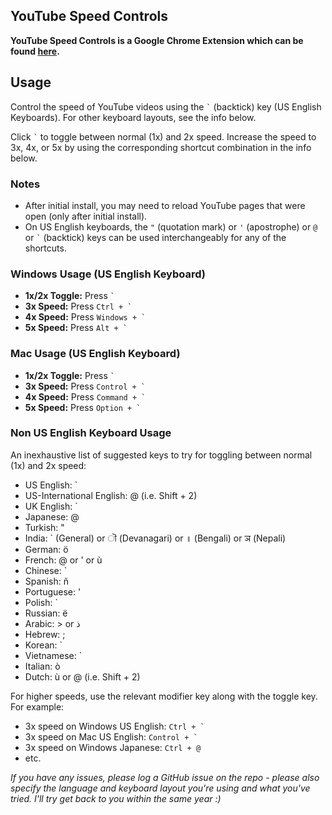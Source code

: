 ## YouTube Speed Controls

**YouTube Speed Controls is a Google Chrome Extension which can be found [here](https://chrome.google.com/webstore/detail/youtube-speed-controls/naalfmaaomhjpbndelnlijacdniggpjn).**

## Usage

Control the speed of YouTube videos using the <code>&#96;</code> (backtick) key (US English Keyboards). For other keyboard layouts, see the info below.

Click <code>&#96;</code> to toggle between normal (1x) and 2x speed. Increase the speed to 3x, 4x, or 5x by using the corresponding shortcut combination in the info below.

### Notes

- After initial install, you may need to reload YouTube pages that were open (only after initial install).
- On US English keyboards, the <code>&quot;</code> (quotation mark) or <code>&apos;</code> (apostrophe) or <code>@</code> or <code>&#96;</code> (backtick) keys can be used interchangeably for any of the shortcuts.

### Windows Usage (US English Keyboard)

- **1x/2x Toggle:** Press <code>&#96;</code>
- **3x Speed:** Press <code>Ctrl + &#96;</code>
- **4x Speed:** Press <code>Windows + &#96;</code>
- **5x Speed:** Press <code>Alt + &#96;</code>

### Mac Usage (US English Keyboard)

- **1x/2x Toggle:** Press <code>&#96;</code>
- **3x Speed:** Press <code>Control + &#96;</code>
- **4x Speed:** Press <code>Command + &#96;</code>
- **5x Speed:** Press <code>Option + &#96;</code>

### Non US English Keyboard Usage

An inexhaustive list of suggested keys to try for toggling between normal (1x) and 2x speed:

- US English: `
- US-International English: @ (i.e. Shift + 2)
- UK English: `
- Japanese: @
- Turkish: "
- India: ` (General) or ॊ (Devanagari) or ॥ (Bengali) or ञ (Nepali)
- German: ö
- French: @ or ' or ù
- Chinese: `
- Spanish: ñ
- Portuguese: '
- Polish: `
- Russian: ё
- Arabic: > or ذ
- Hebrew: ;
- Korean: `
- Vietnamese: `
- Italian: ò
- Dutch: ù or @ (i.e. Shift + 2)

For higher speeds, use the relevant modifier key along with the toggle key.
For example:

- 3x speed on Windows US English: <code>Ctrl + &#96;</code>
- 3x speed on Mac US English: <code>Control + &#96;</code>
- 3x speed on Windows Japanese: <code>Ctrl + @</code>
- etc.

_If you have any issues, please log a GitHub issue on the repo - please also specify the language and keyboard layout you're using and what you've tried. I'll try get back to you within the same year :)_
